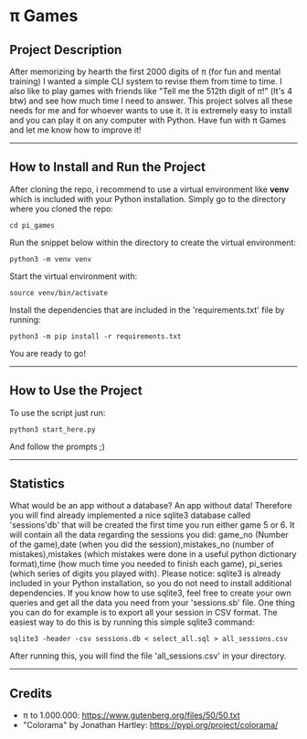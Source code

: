 # π Games

## Project Description
After memorizing by hearth the first 2000 digits of π (for fun and mental training) I wanted a simple CLI system to revise them from time to time.
I also like to play games with friends like "Tell me the 512th digit of π!" (It's 4 btw) and see how much time I need to answer.
This project solves all these needs for me and for whoever wants to use it. It is extremely easy to install and you can play it on any computer with Python.
Have fun with π Games and let me know how to improve it!

---

## How to Install and Run the Project

After cloning the repo, i recommend to use a virtual environment like **venv** which is included with your Python installation.
Simply go to the directory where you cloned the repo:
```
cd pi_games
```
Run the snippet below within the directory to create the virtual environment:
```
python3 -m venv venv
```
Start the virtual environment with:
```
source venv/bin/activate
```
Install the dependencies that are included in the 'requirements.txt' file by running:
```
python3 -m pip install -r requirements.txt
``` 
You are ready to go!

---

## How to Use the Project


To use the script just run:
```
python3 start_here.py
```
And follow the prompts ;)

---

## Statistics
What would be an app without a database? An app without data! Therefore you will find already implemented a nice sqlite3 database called 'sessions'db' that will be created the first time you run either game 5 or 6. It will contain all the data regarding the sessions you did: game_no (Number of the game),date (when you did the session),mistakes_no (number of mistakes),mistakes (which mistakes were done in a useful python dictionary format),time (how much time you needed to finish each game), pi_series (which series of digits you played with). Please notice: sqlite3 is already included in your Python installation, so you do not need to install additional dependencies.
If you know how to use sqlite3, feel free to create your own queries and get all the data you need from your 'sessions.sb' file.
One thing you can do for example is to export all your session in CSV format. 
The easiest way to do this is by running this simple sqlite3 command:

```
sqlite3 -header -csv sessions.db < select_all.sql > all_sessions.csv
```

After running this, you will find the file 'all_sessions.csv' in your directory.

---

## Credits
- π to 1.000.000: https://www.gutenberg.org/files/50/50.txt
- "Colorama" by Jonathan Hartley: https://pypi.org/project/colorama/


